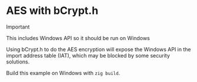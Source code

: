 # AES with bCrypt.h

> [!IMPORTANT]
> This includes Windows API so it should be run on Windows

Using bCrypt.h to do the AES encryption will expose the Windows API in the import address table (IAT), which may be blocked by some security solutions.

Build this example on Windows with `zig build`.
